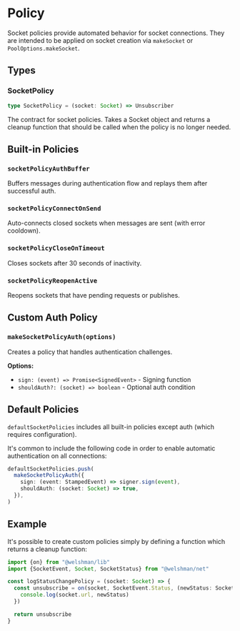 # Policy

Socket policies provide automated behavior for socket connections. They are intended to be applied on socket creation via `makeSocket` or `PoolOptions.makeSocket`.

## Types

### SocketPolicy
```typescript
type SocketPolicy = (socket: Socket) => Unsubscriber
```

The contract for socket policies. Takes a Socket object and returns a cleanup function that should be called when the policy is no longer needed.

## Built-in Policies

### `socketPolicyAuthBuffer`

Buffers messages during authentication flow and replays them after successful auth.

### `socketPolicyConnectOnSend`

Auto-connects closed sockets when messages are sent (with error cooldown).

### `socketPolicyCloseOnTimeout`

Closes sockets after 30 seconds of inactivity.

### `socketPolicyReopenActive`

Reopens sockets that have pending requests or publishes.

## Custom Auth Policy

### `makeSocketPolicyAuth(options)`

Creates a policy that handles authentication challenges.

**Options:**
- `sign: (event) => Promise<SignedEvent>` - Signing function
- `shouldAuth?: (socket) => boolean` - Optional auth condition

## Default Policies

`defaultSocketPolicies` includes all built-in policies except auth (which requires configuration).

It's common to include the following code in order to enable automatic authentication on all connections:

```typescript
defaultSocketPolicies.push(
  makeSocketPolicyAuth({
    sign: (event: StampedEvent) => signer.sign(event),
    shouldAuth: (socket: Socket) => true,
  }),
)
```

## Example

It's possible to create custom policies simply by defining a function which returns a cleanup function:

```typescript
import {on} from "@welshman/lib"
import {SocketEvent, Socket, SocketStatus} from "@welshman/net"

const logStatusChangePolicy = (socket: Socket) => {
  const unsubscribe = on(socket, SocketEvent.Status, (newStatus: SocketStatus) => {
    console.log(socket.url, newStatus)
  })

  return unsubscribe
}
```
